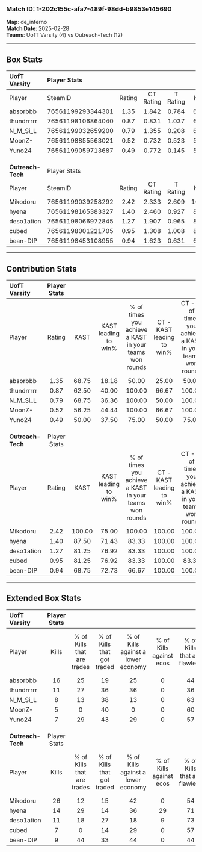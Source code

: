 ### Match ID: 1-202c155c-afa7-489f-98dd-b9853e145690  
**Map**: de_inferno  
**Match Date**: 2025-02-28  
**Teams**: UofT Varsity (4) vs Outreach-Tech (12)  

---  

## Box Stats  

| **UofT Varsity**  | Player Stats      |        |           |          |        |       |       |         |        |      |     |
| :- | :- | :-: | :-: | :-: | :-: | :-: | :-: | :-: | :-: | :-: | :-: |
| Player            | SteamID           | Rating | CT Rating | T Rating |  KAST  |  ADR  | Kills | Assists | Deaths | K/D  | HS% |
| absorbbb          | 76561199293344301 |  1.35  |   1.842   |  0.784   | 68.75  | 103.8 |  16   |    3    |   13   | 1.23 | 68  |
| thundrrrrr        | 76561198106864040 |  0.87  |   0.831   |  1.037   | 62.50  | 65.8  |  11   |    3    |   14   | 0.79 | 45  |
| N_M_Si_L          | 76561199032659200 |  0.79  |   1.355   |  0.208   | 68.75  | 60.7  |   8   |    5    |   13   | 0.62 | 25  |
| MoonZ-            | 76561198855563021 |  0.52  |   0.732   |  0.523   | 56.25  | 51.7  |   5   |    2    |   12   | 0.42 | 20  |
| Yuno24            | 76561199059713687 |  0.49  |   0.772   |  0.145   | 50.00  | 52.1  |   7   |    3    |   15   | 0.47 | 42  |
|                   |                   |        |           |          |        |       |       |         |        |      |     |
|                   |                   |        |           |          |        |       |       |         |        |      |     |
|                   |                   |        |           |          |        |       |       |         |        |      |     |
| **Outreach-Tech** | Player Stats      |        |           |          |        |       |       |         |        |      |     |
| Player            | SteamID           | Rating | CT Rating | T Rating |  KAST  |  ADR  | Kills | Assists | Deaths | K/D  | HS% |
| Mikodoru          | 76561199039258292 |  2.42  |   2.333   |  2.609   | 100.00 | 148.7 |  26   |    3    |   8    | 3.25 | 46  |
| hyena             | 76561198165383327 |  1.40  |   2.460   |  0.927   | 87.50  | 85.8  |  14   |    6    |   11   | 1.27 | 50  |
| deso1ation        | 76561198066972845 |  1.27  |   1.907   |  0.965   | 81.25  | 68.8  |  11   |    5    |   7    | 1.57 |  0  |
| cubed             | 76561198001221705 |  0.95  |   1.308   |  1.008   | 81.25  | 63.9  |   7   |    8    |   10   | 0.70 | 42  |
| bean-DIP          | 76561198453108955 |  0.94  |   1.623   |  0.631   | 68.75  | 71.3  |   9   |    4    |   11   | 0.82 | 44  |
---  

## Contribution Stats  

| **UofT Varsity**  | Player Stats |        |                      |                                                        |                           |                                                             |                          |                                                            |
| :- | :-: | :-: | :-: | :-: | :-: | :-: | :-: | :-: |
| Player            |    Rating    |  KAST  | KAST leading to win% | % of times you achieve a KAST in your teams won rounds | CT - KAST leading to win% | CT - % of times you achieve a KAST in your teams won rounds | T - KAST leading to win% | T - % of times you achieve a KAST in your teams won rounds |
| absorbbb          |     1.35     | 68.75  |        18.18         |                         50.00                          |           25.00           |                            50.00                            |           0.00           |                            0.00                            |
| thundrrrrr        |     0.87     | 62.50  |        40.00         |                         100.00                         |           66.67           |                           100.00                            |           0.00           |                            0.00                            |
| N_M_Si_L          |     0.79     | 68.75  |        36.36         |                         100.00                         |           50.00           |                           100.00                            |           0.00           |                            0.00                            |
| MoonZ-            |     0.52     | 56.25  |        44.44         |                         100.00                         |           66.67           |                           100.00                            |           0.00           |                            0.00                            |
| Yuno24            |     0.49     | 50.00  |        37.50         |                         75.00                          |           50.00           |                            75.00                            |           0.00           |                            0.00                            |
|                   |              |        |                      |                                                        |                           |                                                             |                          |                                                            |
|                   |              |        |                      |                                                        |                           |                                                             |                          |                                                            |
|                   |              |        |                      |                                                        |                           |                                                             |                          |                                                            |
| **Outreach-Tech** | Player Stats |        |                      |                                                        |                           |                                                             |                          |                                                            |
| Player            |    Rating    |  KAST  | KAST leading to win% | % of times you achieve a KAST in your teams won rounds | CT - KAST leading to win% | CT - % of times you achieve a KAST in your teams won rounds | T - KAST leading to win% | T - % of times you achieve a KAST in your teams won rounds |
| Mikodoru          |     2.42     | 100.00 |        75.00         |                         100.00                         |          100.00           |                           100.00                            |          60.00           |                           100.00                           |
| hyena             |     1.40     | 87.50  |        71.43         |                         83.33                          |          100.00           |                           100.00                            |          50.00           |                           66.67                            |
| deso1ation        |     1.27     | 81.25  |        76.92         |                         83.33                          |          100.00           |                           100.00                            |          57.14           |                           66.67                            |
| cubed             |     0.95     | 81.25  |        76.92         |                         83.33                          |          100.00           |                            83.33                            |          62.50           |                           83.33                            |
| bean-DIP          |     0.94     | 68.75  |        72.73         |                         66.67                          |          100.00           |                           100.00                            |          40.00           |                           33.33                            |
---  

## Extended Box Stats  

| **UofT Varsity**  | Player Stats |                            |                            |                                    |                         |                              |                                 |        |                             |                                     |                          |                               |                            |
| :- | :-: | :-: | :-: | :-: | :-: | :-: | :-: | :-: | :-: | :-: | :-: | :-: | :-: |
| Player            |    Kills     | % of Kills that are trades | % of Kills that got traded | % of Kills against a lower economy | % of Kills against ecos | % of Kills that are flawless | % of Kills that are close duels | Deaths | % of Deaths that get traded | % of Deaths against a lower economy | % of Deaths against ecos | % of Deaths that are flawless | % of Deaths that are close |
| absorbbb          |      16      |             25             |             19             |                 25                 |            0            |              44              |                6                |   13   |             23              |                 23                  |            0             |              62               |             8              |
| thundrrrrr        |      11      |             27             |             36             |                 36                 |            0            |              36              |               18                |   14   |              7              |                 14                  |            0             |              50               |             7              |
| N_M_Si_L          |      8       |             13             |             38             |                 13                 |            0            |              63              |                0                |   13   |             31              |                 23                  |            0             |              62               |             0              |
| MoonZ-            |      5       |             0              |             40             |                 0                  |            0            |              60              |                0                |   12   |             33              |                 25                  |            0             |              50               |             8              |
| Yuno24            |      7       |             29             |             43             |                 29                 |            0            |              57              |                0                |   15   |              7              |                 13                  |            0             |              73               |             0              |
|                   |              |                            |                            |                                    |                         |                              |                                 |        |                             |                                     |                          |                               |                            |
|                   |              |                            |                            |                                    |                         |                              |                                 |        |                             |                                     |                          |                               |                            |
|                   |              |                            |                            |                                    |                         |                              |                                 |        |                             |                                     |                          |                               |                            |
| **Outreach-Tech** | Player Stats |                            |                            |                                    |                         |                              |                                 |        |                             |                                     |                          |                               |                            |
| Player            |    Kills     | % of Kills that are trades | % of Kills that got traded | % of Kills against a lower economy | % of Kills against ecos | % of Kills that are flawless | % of Kills that are close duels | Deaths | % of Deaths that get traded | % of Deaths against a lower economy | % of Deaths against ecos | % of Deaths that are flawless | % of Deaths that are close |
| Mikodoru          |      26      |             12             |             15             |                 42                 |            0            |              54              |                0                |   8    |             25              |                 25                  |            0             |              75               |             13             |
| hyena             |      14      |             29             |             14             |                 36                 |           29            |              71              |                7                |   11   |             27              |                 36                  |            0             |              55               |             0              |
| deso1ation        |      11      |             18             |             27             |                 18                 |            9            |              73              |                9                |   7    |             29              |                 14                  |            0             |              57               |             0              |
| cubed             |      7       |             0              |             14             |                 29                 |            0            |              57              |                0                |   10   |             50              |                 20                  |            0             |              30               |             10             |
| bean-DIP          |      9       |             44             |             33             |                 44                 |            0            |              44              |               11                |   11   |             27              |                 27                  |            0             |              55               |             9              |
